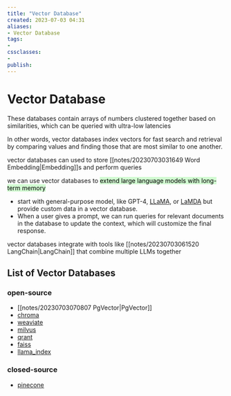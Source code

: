 ```yaml
---
title: "Vector Database"
created: 2023-07-03 04:31
aliases: 
- Vector Database
tags:
- 
cssclasses:
- 
publish:
---
```


<!-- 
tags: 
-->

<!--internal
parent:: [[]]
child:: [[]]
related:: [[]]
-->

<!--external
- [ ] [A Gentle Introduction to Vector Databases](https://frankzliu.com/blog/a-gentle-introduction-to-vector-databases)
- [ ] [Vector Databases Demystified: Part 1 - An Introduction to the World of High-Dimensional Data Storage](https://www.linkedin.com/pulse/vector-databases-demystified-part-1-introduction-world-adie-kaye)
- [ ] [Vector Databases Demystified: Part 2 - Building Your Own (Very) Simple Vector Database in Python](https://www.linkedin.com/pulse/vector-databases-demystified-part-2-building-your-own-adie-kaye)
- [ ] [Vector Databases Demystified: Part 3 - Build a colour matching app with Pinecone](https://www.linkedin.com/pulse/vector-databases-demystified-part-3-build-colour-matching-adie-kaye?trk=public_profile_article_view)
- [ ] [Vector Databases Demystified: Part 4 - Using Sentence Transformers with Pinecone](https://www.linkedin.com/pulse/vector-databases-demystified-part-4-using-sentence-pinecone-kaye?trk=public_profile_article_view)
- [ ] [Fine Tuning Your Own Sentence Transformers with Python](https://www.linkedin.com/pulse/fine-tuning-your-own-sentence-transformers-python-adie-kaye?trk=public_profile_article_view)
- [ ] [What are your thoughts/experiences with building vector databases for AI/MLOps?](https://www.reddit.com/r/dataengineering/comments/m3hndj/what_are_your_thoughtsexperiences_with_building/)
- [ ] [Benchmarking Nearest Neighbors](https://github.com/erikbern/ann-benchmarks)
-->

# Vector Database

These databases contain arrays of numbers clustered together based on similarities, which can be queried with ultra-low latencies

In other words, vector databases index vectors for fast search and retrieval by comparing values and finding those that are most similar to one another.

vector databases can used to store [[notes/20230703031649 Word Embedding|Embedding]]s and perform queries

we can use vector databases to <mark style="background: #BBFABBA6;">extend large language models with long-term memory</mark>

- start with general-purpose model, like GPT-4, [LLaMA](https://github.com/facebookresearch/llama), or [LaMDA](https://blog.google/technology/ai/lamda/) but provide custom data in a vector database. 
- When a user gives a prompt, we can run queries for relevant documents in the database to update the context, which will customize the final response. 

vector databases integrate with tools like [[notes/20230703061520 LangChain|LangChain]] that combine multiple LLMs together

## List of Vector Databases

### open-source

  - [[notes/20230703070807 PgVector|PgVector]]
  - [chroma](https://github.com/chroma-core/chroma)
  - [weaviate](https://github.com/weaviate/weaviate)
  - [milvus](https://github.com/milvus-io/milvus)
  - [qrant](https://github.com/qdrant/qdrant)
  - [faiss](https://github.com/facebookresearch/faiss)
  - [llama_index](https://github.com/jerryjliu/llama_index)

### closed-source

  - [pinecone](https://www.pinecone.io)
